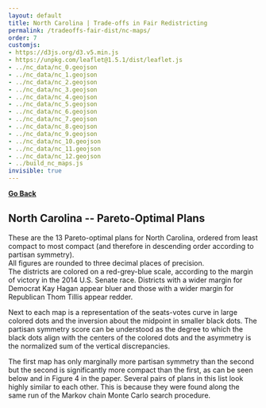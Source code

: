 ```yaml
---
layout: default
title: North Carolina | Trade-offs in Fair Redistricting
permalink: /tradeoffs-fair-dist/nc-maps/
order: 7
customjs: 
- https://d3js.org/d3.v5.min.js
- https://unpkg.com/leaflet@1.5.1/dist/leaflet.js
- ../nc_data/nc_0.geojson
- ../nc_data/nc_1.geojson
- ../nc_data/nc_2.geojson
- ../nc_data/nc_3.geojson
- ../nc_data/nc_4.geojson
- ../nc_data/nc_5.geojson
- ../nc_data/nc_6.geojson
- ../nc_data/nc_7.geojson
- ../nc_data/nc_8.geojson
- ../nc_data/nc_9.geojson
- ../nc_data/nc_10.geojson
- ../nc_data/nc_11.geojson
- ../nc_data/nc_12.geojson
- ../build_nc_maps.js
invisible: true
---
```


<link rel="stylesheet" href="../leaflet/css/leaflet.css">
<link rel="stylesheet" href="../leaflet/css/qgis2web.css"><link rel="stylesheet" href="../leaflet/css/fontawesome-all.min.css">
<style>
    .map {
        width: 500px;
        height: 300px;
        display: inline-block;
    }
    .plot {
        width: 300px;
        height: 300px;
        display: inline-block;
    }
    .parent {

    }
    .scoreblock {
        width: 300px;
        display: inline-block;
    }
</style>

[**Go Back**](..)


## North Carolina -- Pareto-Optimal Plans 

These are the 13 Pareto-optimal plans for North Carolina, ordered from least compact to most compact (and therefore in descending order according to partisan symmetry).  
All figures are rounded to three decimal places of precision.  
The districts are colored on a red-grey-blue scale, according to the margin of victory in the 2014 U.S. Senate race.  Districts with a wider margin for Democrat Kay Hagan appear 
bluer and those with a wider margin for Republican Thom Tillis appear redder.  


Next to each map is a representation of the seats-votes curve in large colored dots and the inversion about the midpoint in smaller black dots.  The partisan symmetry score can 
be understood as the degree to which the black dots align with the centers of the colored dots and the asymmetry is the normalized sum of the vertical discrepancies. 


The first map has only marginally more partisan symmetry than the second but the second is significantly more compact than the first, as can be seen below and in Figure 4 in the paper.  Several pairs of plans in this list look highly similar to each other. This is because they were found along the same run of the Markov chain Monte Carlo search procedure.  





<div class="parent">
    <div id="ncmap0" class="map"></div>
    <div id="ncmap_0_plot" class="plot"></div>
</div>
<br />


<div class="parent">
    <div id="ncmap1" class="map"></div>
    <div id="ncmap_1_plot" class="plot"></div>
</div>
<br />


<div class="parent">
    <div id="ncmap2" class="map"></div>
    <div id="ncmap_2_plot" class="plot"></div>
</div>
<br />


<div class="parent">
    <div id="ncmap3" class="map"></div>
    <div id="ncmap_3_plot" class="plot"></div>
</div>
<br />


<div class="parent">
    <div id="ncmap4" class="map"></div>
    <div id="ncmap_4_plot" class="plot"></div>
</div>
<br />


<div class="parent">
    <div id="ncmap5" class="map"></div>
    <div id="ncmap_5_plot" class="plot"></div>
</div>
<br />


<div class="parent">
    <div id="ncmap6" class="map"></div>
    <div id="ncmap_6_plot" class="plot"></div>
</div>
<br />


<div class="parent">
    <div id="ncmap7" class="map"></div>
    <div id="ncmap_7_plot" class="plot"></div>
</div>
<br />


<div class="parent">
    <div id="ncmap8" class="map"></div>
    <div id="ncmap_8_plot" class="plot"></div>
</div>
<br />


<div class="parent">
    <div id="ncmap9" class="map"></div>
    <div id="ncmap_9_plot" class="plot"></div>
</div>
<br />


<div class="parent">
    <div id="ncmap10" class="map"></div>
    <div id="ncmap_10_plot" class="plot"></div>
</div>
<br />


<div class="parent">
    <div id="ncmap11" class="map"></div>
    <div id="ncmap_11_plot" class="plot"></div>
</div>
<br />


<div class="parent">
    <div id="ncmap12" class="map"></div>
    <div id="ncmap_12_plot" class="plot"></div>
</div>
<br />
